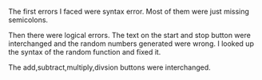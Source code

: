 The first errors I faced were syntax error. Most of them were just missing semicolons.

Then there were logical errors. The text on the start and stop button were interchanged and the random numbers generated were wrong. I looked up the syntax of the random function and fixed it.

The add,subtract,multiply,divsion buttons were interchanged.
